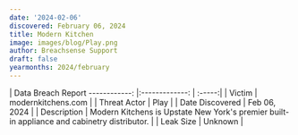 ```yaml
---
date: '2024-02-06'
discovered: February 06, 2024
title: Modern Kitchen
image: images/blog/Play.png
author: Breachsense Support
draft: false
yearmonths: 2024/february
---
```



| Data Breach Report
------------:     |:-------------:    | :-----:|
| Victim      | modernkitchens.com      | 
| Threat Actor      | Play      | 
| Date Discovered      | Feb 06, 2024      | 
| Description      | Modern Kitchens is Upstate New York's premier built-in appliance and cabinetry distributor.      | 
| Leak Size      | Unknown      | 

